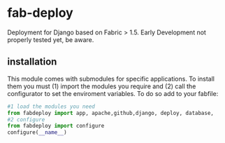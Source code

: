fab-deploy
==========

Deployment for Django based on Fabric > 1.5. Early Development not properly tested yet, be aware.

## installation
This module comes with submodules for specific applications.
To install them you must (1) import the modules you require and
(2) call the configurator to set the enviroment variables. To do so add to
your fabfile:
```python
#1 load the modules you need
from fabdeploy import app, apache,github,django, deploy, database, 
#2 configure
from fabdeploy import configure
configure(__name__)
```
